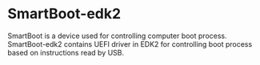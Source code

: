 # SmartBoot-edk2
SmartBoot is a device used for controlling computer boot process. SmartBoot-edk2 contains UEFI driver in EDK2 for controlling boot process based on instructions read by USB.
